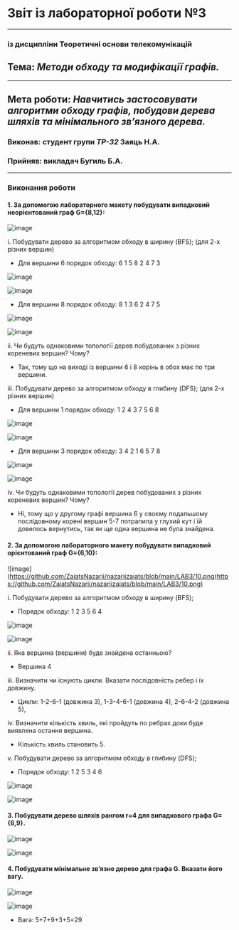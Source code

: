 # Звіт із лабораторної роботи №3
---
### із дисципліни Теоретичні основи телекомунікацій
## Тема: *Методи обходу та модифікації графів.*
---
## Мета роботи: *Навчитись застосовувати алгоритми обходу графів, побудови дерева шляхів та мінімального зв’язного дерева.*

### Виконав: студент групи *ТР-32* Заяць Н.А.
### Прийняв: викладач Бугиль Б.А.
---

### Виконання роботи
#### 1.	За допомогою лабораторного макету побудувати випадковий неорієнтований граф G={8,12}:
![image](https://github.com/ZaiatsNazarii/nazariizaiats/blob/main/LAB3/1.png)

i.	Побудувати дерево за алгоритмом обходу в ширину (BFS); (для 2-х різних вершин)
* Для вершини 6 порядок обходу: 6 1 5 8 2 4 7 3

![image](https://github.com/ZaiatsNazarii/nazariizaiats/blob/main/LAB3/2.png)

![image](https://github.com/ZaiatsNazarii/nazariizaiats/blob/main/LAB3/3.png)

* Для вершини 8 порядок обходу: 8 1 3 6 2 4 7 5

![image](https://github.com/ZaiatsNazarii/nazariizaiats/blob/main/LAB3/4.png)

![image](https://github.com/ZaiatsNazarii/nazariizaiats/blob/main/LAB3/5.png)

ii.	Чи будуть однаковими топології дерев побудованих з різних кореневих вершин? Чому?
* Так, тому що на виході із вершини 6 і 8 корінь в обох має по три вершини.


iii.	Побудувати дерево за алгоритмом обходу в глибину (DFS); (для 2-х різних вершин)
* Для вершини 1 порядок обходу: 1 2 4 3 7 5 6 8

![image](https://github.com/ZaiatsNazarii/nazariizaiats/blob/main/LAB3/6.png)

![image](https://github.com/ZaiatsNazarii/nazariizaiats/blob/main/LAB3/7.png)


* Для вершини 3 порядок обходу: 3 4 2 1 6 5 7 8

![image](https://github.com/ZaiatsNazarii/nazariizaiats/blob/main/LAB3/8.png)

![image](https://github.com/ZaiatsNazarii/nazariizaiats/blob/main/LAB3/9.png)

iv.	Чи будуть однаковими топології дерев побудованих з різних кореневих вершин? Чому?
* Ні, тому що у другому графі вершина 6 у своєму подальшому послідовному корені вершин 5-7 потрапила у глухий кут і їй довелось вернутись, так як ще одна вершина не була знайдена.

#### 2.	За допомогою лабораторного макету побудувати випадковий орієнтований граф G={6,10}:

![image](https://github.com/ZaiatsNazarii/nazariizaiats/blob/main/LAB3/10.png(https://github.com/ZaiatsNazarii/nazariizaiats/blob/main/LAB3/10.png)

i.	Побудувати дерево за алгоритмом обходу в ширину (BFS);
* Порядок обходу: 1 2 3 5 6 4

![image](https://github.com/ZaiatsNazarii/nazariizaiats/blob/main/LAB3/11.png)

![image](https://github.com/ZaiatsNazarii/nazariizaiats/blob/main/LAB3/12.png)

ii.	Яка вершина (вершини) буде знайдена останньою?
* Вершина 4

iii.	Визначити чи існують цикли. Вказати послідовність ребер і їх довжину.
* Цикли: 1-2-6-1 (довжина 3), 1-3-4-6-1 (довжина 4), 2-6-4-2 (довжина 5), 

iv.	Визначити кількість хвиль, які пройдуть по ребрах доки буде виявлена остання вершина.
* Кількість хвиль становить 5.

v.	Побудувати дерево за алгоритмом обходу в глибину (DFS);
* Порядок обходу: 1 2 5 3 4 6

![image](https://github.com/ZaiatsNazarii/nazariizaiats/blob/main/LAB3/13.png)

![image](https://github.com/ZaiatsNazarii/nazariizaiats/blob/main/LAB3/14.png)

#### 3.	Побудувати дерево шляхів рангом r=4 для випадкового графа G={6,9}.

![image](https://github.com/ZaiatsNazarii/nazariizaiats/blob/main/LAB3/15.png)

![image](https://github.com/ZaiatsNazarii/nazariizaiats/blob/main/LAB3/16.png)

#### 4.	Побудувати мінімальне зв’язне дерево для графа G. Вказати його вагу.

![image](https://github.com/ZaiatsNazarii/nazariizaiats/blob/main/LAB3/17.png)

![image](https://github.com/ZaiatsNazarii/nazariizaiats/blob/main/LAB3/18.png)


* Вага: 5+7+9+3+5=29
